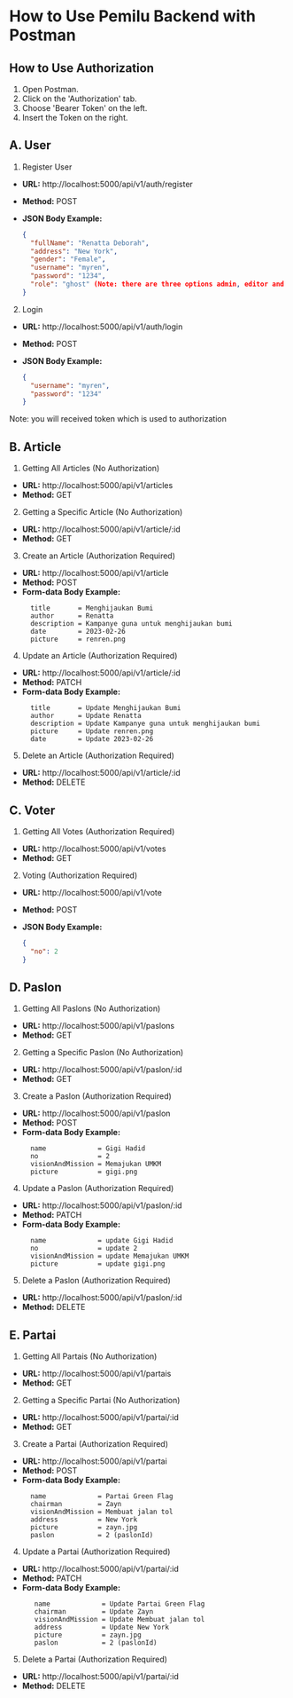 # How to Use Pemilu Backend with Postman

## How to Use Authorization

1. Open Postman.
2. Click on the 'Authorization' tab.
3. Choose 'Bearer Token' on the left.
4. Insert the Token on the right.

## A. User

1. Register User

- **URL:** http://localhost:5000/api/v1/auth/register
- **Method:** POST
- **JSON Body Example:**

  ```json
  {
    "fullName": "Renatta Deborah",
    "address": "New York",
    "gender": "Female",
    "username": "myren",
    "password": "1234",
    "role": "ghost" (Note: there are three options admin, editor and ghost)
  }

2. Login

- **URL:** http://localhost:5000/api/v1/auth/login
- **Method:** POST
- **JSON Body Example:**

  ```json
  {
    "username": "myren",
    "password": "1234"
  }
  ```
Note: you will received token which is used to authorization

## B. Article

1. Getting All Articles (No Authorization)

- **URL:** http://localhost:5000/api/v1/articles
- **Method:** GET

2. Getting a Specific Article (No Authorization)

- **URL:** http://localhost:5000/api/v1/article/:id
- **Method:** GET

3. Create an Article (Authorization Required)

- **URL:** http://localhost:5000/api/v1/article
- **Method:** POST
- **Form-data Body Example:**
  ```
    title       = Menghijaukan Bumi
    author      = Renatta
    description = Kampanye guna untuk menghijaukan bumi
    date        = 2023-02-26
    picture     = renren.png
  ```
4. Update an Article (Authorization Required)

- **URL:** http://localhost:5000/api/v1/article/:id
- **Method:** PATCH
- **Form-data Body Example:**
  ```
    title       = Update Menghijaukan Bumi
    author      = Update Renatta
    description = Update Kampanye guna untuk menghijaukan bumi
    picture     = Update renren.png
    date        = Update 2023-02-26
  ```
5. Delete an Article (Authorization Required)

- **URL:** http://localhost:5000/api/v1/article/:id
- **Method:** DELETE

## C. Voter

1. Getting All Votes (Authorization Required)

- **URL:** http://localhost:5000/api/v1/votes
- **Method:** GET

2. Voting (Authorization Required)

- **URL:** http://localhost:5000/api/v1/vote
- **Method:** POST
- **JSON Body Example:**

  ```json
  {
    "no": 2
  }
  ```
## D. Paslon

1. Getting All Paslons (No Authorization)

- **URL:** http://localhost:5000/api/v1/paslons
- **Method:** GET

2. Getting a Specific Paslon (No Authorization)

- **URL:** http://localhost:5000/api/v1/paslon/:id
- **Method:** GET

3. Create a Paslon (Authorization Required)

- **URL:** http://localhost:5000/api/v1/paslon
- **Method:** POST
- **Form-data Body Example:**
  ```
    name             = Gigi Hadid
    no               = 2
    visionAndMission = Memajukan UMKM
    picture          = gigi.png
  ```
4. Update a Paslon (Authorization Required)

- **URL:** http://localhost:5000/api/v1/paslon/:id
- **Method:** PATCH
- **Form-data Body Example:**
  ```
    name             = update Gigi Hadid
    no               = update 2
    visionAndMission = update Memajukan UMKM
    picture          = update gigi.png
  ```
5. Delete a Paslon (Authorization Required)

- **URL:** http://localhost:5000/api/v1/paslon/:id
- **Method:** DELETE

## E. Partai

1. Getting All Partais (No Authorization)

- **URL:** http://localhost:5000/api/v1/partais
- **Method:** GET

2. Getting a Specific Partai (No Authorization)

- **URL:** http://localhost:5000/api/v1/partai/:id
- **Method:** GET

3. Create a Partai (Authorization Required)

- **URL:** http://localhost:5000/api/v1/partai
- **Method:** POST
- **Form-data Body Example:**
  ```
    name             = Partai Green Flag
    chairman         = Zayn
    visionAndMission = Membuat jalan tol 
    address          = New York
    picture          = zayn.jpg
    paslon           = 2 (paslonId)
  ```
4. Update a Partai (Authorization Required)

- **URL:** http://localhost:5000/api/v1/partai/:id
- **Method:** PATCH
- **Form-data Body Example:**
  ```
     name             = Update Partai Green Flag
     chairman         = Update Zayn
     visionAndMission = Update Membuat jalan tol
     address          = Update New York
     picture          = zayn.jpg
     paslon           = 2 (paslonId)
  ```
5. Delete a Partai (Authorization Required)

- **URL:** http://localhost:5000/api/v1/partai/:id
- **Method:** DELETE

